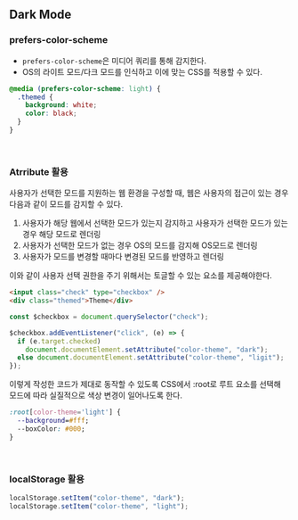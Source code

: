 ## Dark Mode

### prefers-color-scheme

- `prefers-color-scheme`은 미디어 쿼리를 통해 감지한다.
- OS의 라이트 모드/다크 모드를 인식하고 이에 맞는 CSS를 적용할 수 있다.

```css
@media (prefers-color-scheme: light) {
  .themed {
    background: white;
    color: black;
  }
}
```

<br>

### Atrribute 활용

사용자가 선택한 모드를 지원하는 웹 환경을 구성할 때, 웹은 사용자의 접근이 있는 경우 다음과 같이 모드를 감지할 수 있다.

1. 사용자가 해당 웹에서 선택한 모드가 있는지 감지하고 사용자가 선택한 모드가 있는 경우 해당 모드로 렌더링
2. 사용자가 선택한 모드가 없는 경우 OS의 모드를 감지해 OS모드로 렌더링
3. 사용자가 모드를 변경할 때마다 변경된 모드를 반영하고 렌더링

이와 같이 사용자 선택 권한을 주기 위해서는 토글할 수 있는 요소를 제공해야한다.

```html
<input class="check" type="checkbox" />
<div class="themed">Theme</div>
```

```javascript
const $checkbox = document.querySelector("check");

$checkbox.addEventListener("click", (e) => {
  if (e.target.checked)
    document.documentElement.setAttribute("color-theme", "dark");
  else document.documentElement.setAttribute("color-theme", "ligit");
});
```

이렇게 작성한 코드가 제대로 동작할 수 있도록 CSS에서 :root로 루트 요소를 선택해 모드에 따라 실질적으로 색상 변경이 일어나도록 한다.

```css
:root[color-theme='light'] {
  --background=#fff;
  --boxColor: #000;
}
```

<br>

### localStorage 활용

```javascript
localStorage.setItem("color-theme", "dark");
localStorage.setItem("color-theme", "light");
```
